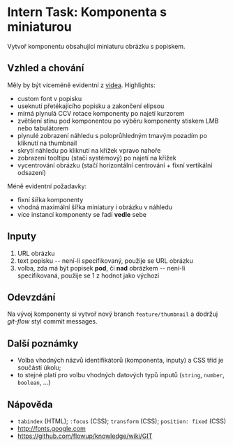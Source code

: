 # Intern Task: Komponenta s miniaturou
Vytvoř komponentu obsahující miniaturu obrázku s popiskem.

## Vzhled a chování
Měly by být víceméně evidentní z [videa](./intern-task-thumbnail-component.mkv). Highlights:
- custom font v popisku
- useknutí přetékajícího popisku a zakončení elipsou
- mírná plynulá CCV rotace komponenty po najetí kurzorem
- zvětšení stínu pod komponentou po výběru komponenty stiskem LMB nebo tabulátorem
- plynulé zobrazení náhledu s poloprůhledným tmavým pozadím po kliknutí na thumbnail
- skrytí náhledu po kliknutí na křížek vpravo nahoře
- zobrazení tooltipu (stačí systémový) po najetí na křížek
- vycentrování obrázku (stačí horizontální centrování + fixní vertikální odsazení)

Méně evidentní požadavky:
- fixní šířka komponenty
- vhodná maximální šířka miniatury i obrázku v náhledu
- více instancí komponenty se řadí **vedle** sebe

## Inputy
1. URL obrázku
2. text popisku -- není-li specifikovaný, použije se URL obrázku
3. volba, zda má být popisek **pod**, či **nad** obrázkem -- není-li specifikovaná, použije se 1 z hodnot jako výchozí

## Odevzdání
Na vývoj komponenty si vytvoř nový branch `feature/thumbnail` a dodržuj _git-flow_ styl commit
messages.

## Další poznámky
- Volba vhodných názvů identifikátorů (komponenta, inputy) a CSS tříd je součástí úkolu;
- to stejné platí pro volbu vhodných datových typů inputů (`string`, `number`, `boolean`, ...)

## Nápověda
- `tabindex` (HTML); `:focus` (CSS); `transform` (CSS); `position: fixed` (CSS)
- http://fonts.google.com
- https://github.com/flowup/knowledge/wiki/GIT

